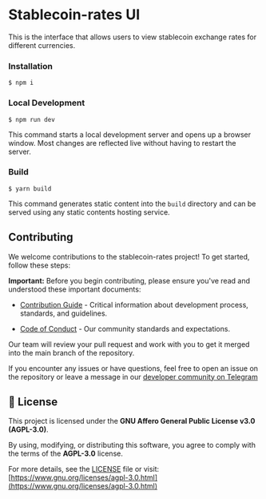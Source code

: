 # Stablecoin-rates UI

This is the interface that allows users to view stablecoin exchange rates for different currencies.

### Installation

```
$ npm i
```

### Local Development

```
$ npm run dev
```

This command starts a local development server and opens up a browser window. Most changes are reflected live without having to restart the server.

### Build

```
$ yarn build
```

This command generates static content into the `build` directory and can be served using any static contents hosting service.

## Contributing

We welcome contributions to the stablecoin-rates project! To get started, follow these steps:

**Important:** Before you begin contributing, please ensure you've read and understood these important documents:

- [Contribution Guide](https://paycrest.notion.site/Contribution-Guide-1602482d45a2809a8930e6ad565c906a) - Critical information about development process, standards, and guidelines.

- [Code of Conduct](https://paycrest.notion.site/Contributor-Code-of-Conduct-1602482d45a2806bab75fd314b381f4c) - Our community standards and expectations.

Our team will review your pull request and work with you to get it merged into the main branch of the repository.

If you encounter any issues or have questions, feel free to open an issue on the repository or leave a message in our [developer community on Telegram](https://t.me/+Stx-wLOdj49iNDM0)

## 📜 License

This project is licensed under the **GNU Affero General Public License v3.0 (AGPL-3.0)**.

By using, modifying, or distributing this software, you agree to comply with the terms of the **AGPL-3.0** license.

For more details, see the [LICENSE](LICENSE) file or visit:  
[https://www.gnu.org/licenses/agpl-3.0.html](https://www.gnu.org/licenses/agpl-3.0.html)
